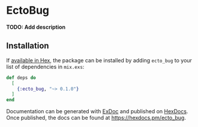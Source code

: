 # EctoBug

**TODO: Add description**

## Installation

If [available in Hex](https://hex.pm/docs/publish), the package can be installed
by adding `ecto_bug` to your list of dependencies in `mix.exs`:

```elixir
def deps do
  [
    {:ecto_bug, "~> 0.1.0"}
  ]
end
```

Documentation can be generated with [ExDoc](https://github.com/elixir-lang/ex_doc)
and published on [HexDocs](https://hexdocs.pm). Once published, the docs can
be found at <https://hexdocs.pm/ecto_bug>.

